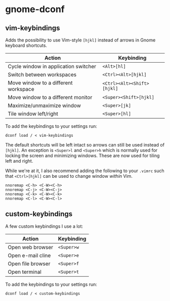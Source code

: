 # gnome-dconf

## vim-keybindings

Adds the possibility to use Vim-style `[hjkl]` instead of arrows in Gnome
keyboard shortcuts.

| Action                               | Keybinding                 |
|--------------------------------------|----------------------------|
| Cycle window in application switcher | `<Alt>[hl]`				|
| Switch between workspaces            | `<Ctrl><Alt>[hjkl]`        |
| Move window to a different workspace | `<Ctrl><Alt><Shift>[hjkl]` |
| Move window to a different monitor   | `<Super><Shift>[hjkl]`     |
| Maximize/unmaximize window           | `<Super>[jk]`              |
| Tile window left/right               | `<Super>[hl]`              |

To add the keybindings to your settings run:
```
dconf load / < vim-keybindings
```

The default shortcuts will be left intact so arrows can still be used instead of
`[hjkl]`.  An exception is `<Super>l` and `<Super>h` which is normally used for
locking the screen and minimizing windows.  These are now used for tiling left
and right.

While we're at it, I also recommend adding the following to your `.vimrc` such
that `<Ctrl>[hjkl]` can be used to change window _within_ Vim.

```
nnoremap <C-h> <C-W><C-h>
nnoremap <C-j> <C-W><C-j>
nnoremap <C-k> <C-W><C-k>
nnoremap <C-l> <C-W><C-l>
```

## custom-keybindings

A few custom keybindings I use a lot:

| Action              | Keybinding                  |
|---------------------|-----------------------------|
| Open web browser    | `<Super>w`                  |
| Open e-mail cline   | `<Super>e`                  |
| Open file browser   | `<Super>f`                  |
| Open terminal       | `<Super>t`                  |


To add the keybindings to your settings run:
```
dconf load / < custom-keybindings
```
